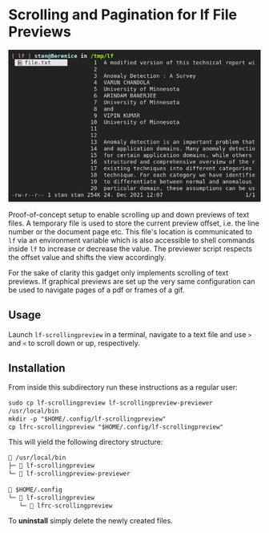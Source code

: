 # Scrolling and Pagination for **lf** File Previews

![](demo.gif)

Proof-of-concept setup to enable scrolling up and down previews of text files. A temporary file is used to store the current preview offset, i.e. the line number or the document page etc. This file's location is communicated to `lf` via an environment variable which is also accessible to shell commands inside `lf` to increase or decrease the value. The previewer script respects the offset value and shifts the view accordingly.

For the sake of clarity this gadget only implements scrolling of text previews. If graphical previews are set up the very same configuration can be used to navigate pages of a pdf or frames of a gif.

## Usage

Launch `lf-scrollingpreview` in a terminal, navigate to a text file and use `>` and `<` to scroll down or up, respectively.

## Installation

From inside this subdirectory run these instructions as a regular user:

```
sudo cp lf-scrollingpreview lf-scrollingpreview-previewer /usr/local/bin
mkdir -p "$HOME/.config/lf-scrollingpreview"
cp lfrc-scrollingpreview "$HOME/.config/lf-scrollingpreview"
```

This will yield the following directory structure:

```
 /usr/local/bin
├─  lf-scrollingpreview
└─  lf-scrollingpreview-previewer

 $HOME/.config
└─  lf-scrollingpreview
   └─  lfrc-scrollingpreview
```

To **uninstall** simply delete the newly created files.
